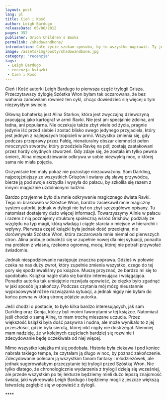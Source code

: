 ```yaml
---
layout: post
lang: pl
title: Cień i Kość
author: Leigh Bardugo
releaseDate: 05/06/2012
pages: 352
publisher: Orion Children's Books
permalink: /shadowandbone/
introduction: Całe życie szukam sposobu, by to wszystko naprawić. Ty jesteś moim pierwszym promykiem nadziei od bardzo długiego czasu.
image: /assets/img/posty/shadowandbone.jpg
category: 'recenzja'
tags:
 - Leigh Bardugo
 - recenzja książki
 - Cień i Kość
---
```

  Cień i Kość autorki Leigh Bardugo to pierwsza część trylogii Grisza. Przeczytawszy dylogię Szóstka Wron byłam tak oczarowana, że bez wahania zamówiłam również ten cykl, chcąc dowiedzieć się więcej o tym niezwykłym świecie.

  Główną bohaterką jest Alina Starkov, która jest zwyczajną dziewczyną pracującą jako kartograf w armii Ravki. Nie jest ani specjalnie zdolna, ani ładna, ani popularna. Nie oczekuje także zbyt wiele od życia, pragnie jedynie iść przed siebie i zostać blisko swego jedynego przyjaciela, który jest jednym z najlepszych tropicieli w armii. Wszystko zmienia się, gdy podczas przeprawy przez Fałdę, nienaturalny obszar ciemności pełen mrocznych stworów, który przedziela Ravkę na pół, zostają zaatakowani przez hordy ohydnych stworzeń. Gdy zdaje się, że została im tylko pewna śmierć, Alina niespodziewanie odkrywa w sobie niezwykłą moc, o której sama nie miała pojęcia.

  Oczywiście ten mały pokaz nie pozostaje niezauważony. Sam Darkling, najpotężniejszy ze wszystkich Griszów i owiany złą sławą przywódca, bierze ją pod swoje skrzydła i wysyła do pałacu, by szkoliła się razem z innymi magicznie uzdolnionymi ludźmi.

  Bardzo przyjemne było dla mnie odkrywanie magicznego świata Ravki. Tego  mi brakowało w Szóstce Wron, bardzo zaciekawił mnie magiczny system autorki, jednak w dylogii nie był on zbyt szczegółowo opisany. Tu natomiast dostajemy dużo więcej informacji. Towarzyszymy Alinie w pałacu i razem z nią poznajemy strukturę społeczną wśród Grishów, podziały ze względu na typ magii, którą władają i ciągłe starcia o miejsce w hierarchii i wpływy.
	Pierwsza część książki była jednak dość przeciętna, nie dorównywała Szóstce Wron, która zaczarowała mnie niemal od pierwszych stron. Alina próbuje odnaleźć się w zupełnie nowej dla niej sytuacji, ponadto ma problem z własną, rzekomo ogromną, mocą, której nie potrafi przywołać świadomie.

  Jednak niespodziewanie następuje znaczna poprawa. Gdzieś w połowie czeka na nas duży zwrot, który zupełnie zmienia wszystko, czego do tej pory się spodziewaliśmy po książce. Muszę przyznać, że bardzo mi się to spodobało. Książka nagle stała się bardzo interesująca i wciągająca. Ponadto autorka tak umiejętnie rozwijała opowieść, że ciężko było zgadnąć w jaki sposób ją zakończy. Podczas czytania mój mózg nieustannie wypracowywał różne rozwiązania sytuacji, a jednak nigdy nie byłam do końca pewna w którą stronę pójdzie autorka.

  Jeśli chodzi o postacie, to było kilka bardzo interesujących, jak sam Darkling oraz Genja, którzy byli moimi faworytami w tej książce. Natomiast jeśli chodzi o samą Alinę, to mam trochę mieszane uczucia. Przez większość książki była dość pasywna i nudna, ale może wynikało to z jej przeszłości, gdzie była sierotą, której nikt nigdy nie dostrzegał. Niemniej mam nadzieję, że w kolejnych częściach bardziej się rozwinie i zdecydowanie będę oczekiwała od niej więcej. 

  Mimo wszystko książka mi się podobała. Historia była ciekawa i pod koniec nabrała takiego tempa, że czytałam ją długo w noc, by poznać zakończenie. Zdecydowanie polecam ją wszystkim fanom fantasy i młodzieżówek, ale jednak sugerowałabym przeczytanie tej trylogii przed Szóstką Wron. Nie tylko dlatego, że  chronologicznie wydarzenia z trylogii dzieją się wcześniej, ale przede wszystkim po tej lekturze będziemy mieli dużo lepszą znajomość świata, jaki wykreowała Leigh Bardugo i będziemy mogli z jeszcze większą łatwością zagłębić się w opowieść z dylogii.

 \*\*\*\*
